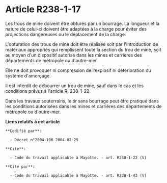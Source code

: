 # Article R238-1-17

Les trous de mine doivent être obturés par un bourrage. La longueur et la nature de celui-ci doivent être adaptées à la
charge pour éviter des projections dangereuses ou le déplacement de la charge. 

L'obturation des trous de mine doit être réalisée soit par l'introduction de matériaux appropriés qui remplissent toute la
section du trou de mine, soit au moyen d'un dispositif autorisé dans les mines et carrières des départements de métropole ou
d'outre-mer. 

Elle ne doit provoquer ni compression de l'explosif ni détérioration du système d'amorçage. 

Il est interdit de débourrer un trou de mine, sauf dans le cas et les conditions prévus à l'article R. 238-1-22. 

Dans les travaux souterrains, le tir sans bourrage peut être pratiqué dans les conditions autorisées dans les mines et
carrières des départements de métropole ou d'outre-mer.

**Liens relatifs à cet article**

	**Codifié par**:

	  - Décret n°2004-196 2004-02-25

	**Cite**:

	  - Code du travail applicable à Mayotte. - art. R238-1-22 (V)

	**Cité par**:

	  - Code du travail applicable à Mayotte. - art. R238-1-43 (V)
